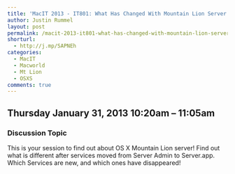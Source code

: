 ```yaml
---
title: 'MacIT 2013 - IT801: What Has Changed With Mountain Lion Server'
author: Justin Rummel
layout: post
permalink: /macit-2013-it801-what-has-changed-with-mountain-lion-server/
shorturl:
  - http://j.mp/SAPNEh
categories:
  - MacIT
  - Macworld
  - Mt Lion
  - OSXS
comments: true
---
```

Thursday January 31, 2013 10:20am – 11:05am
-------------------------------------------

### Discussion Topic
This is your session to find out about OS X Mountain Lion server! Find out what is different after services moved from Server Admin to Server.app. Which Services are new, and which ones have disappeared!
